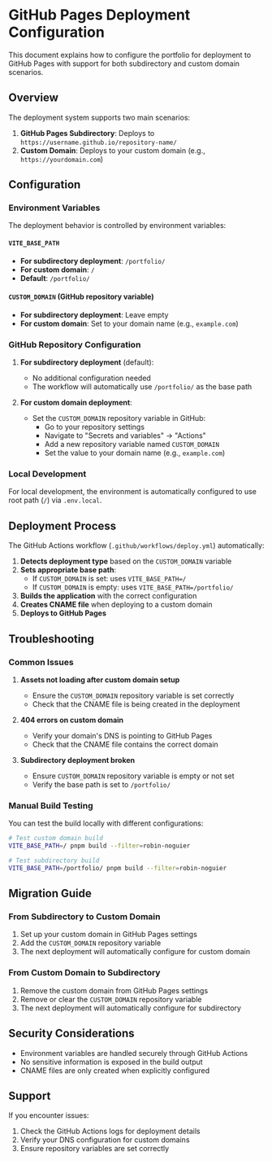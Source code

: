 # GitHub Pages Deployment Configuration

This document explains how to configure the portfolio for deployment to GitHub Pages with support for both subdirectory and custom domain scenarios.

## Overview

The deployment system supports two main scenarios:
1. **GitHub Pages Subdirectory**: Deploys to `https://username.github.io/repository-name/`
2. **Custom Domain**: Deploys to your custom domain (e.g., `https://yourdomain.com`)

## Configuration

### Environment Variables

The deployment behavior is controlled by environment variables:

#### `VITE_BASE_PATH`
- **For subdirectory deployment**: `/portfolio/`
- **For custom domain**: `/`
- **Default**: `/portfolio/`

#### `CUSTOM_DOMAIN` (GitHub repository variable)
- **For subdirectory deployment**: Leave empty
- **For custom domain**: Set to your domain name (e.g., `example.com`)

### GitHub Repository Configuration

1. **For subdirectory deployment** (default):
   - No additional configuration needed
   - The workflow will automatically use `/portfolio/` as the base path

2. **For custom domain deployment**:
   - Set the `CUSTOM_DOMAIN` repository variable in GitHub:
     - Go to your repository settings
     - Navigate to "Secrets and variables" → "Actions"
     - Add a new repository variable named `CUSTOM_DOMAIN`
     - Set the value to your domain name (e.g., `example.com`)

### Local Development

For local development, the environment is automatically configured to use root path (`/`) via `.env.local`.

## Deployment Process

The GitHub Actions workflow (`.github/workflows/deploy.yml`) automatically:

1. **Detects deployment type** based on the `CUSTOM_DOMAIN` variable
2. **Sets appropriate base path**:
   - If `CUSTOM_DOMAIN` is set: uses `VITE_BASE_PATH=/`
   - If `CUSTOM_DOMAIN` is empty: uses `VITE_BASE_PATH=/portfolio/`
3. **Builds the application** with the correct configuration
4. **Creates CNAME file** when deploying to a custom domain
5. **Deploys to GitHub Pages**

## Troubleshooting

### Common Issues

1. **Assets not loading after custom domain setup**
   - Ensure the `CUSTOM_DOMAIN` repository variable is set correctly
   - Check that the CNAME file is being created in the deployment

2. **404 errors on custom domain**
   - Verify your domain's DNS is pointing to GitHub Pages
   - Check that the CNAME file contains the correct domain

3. **Subdirectory deployment broken**
   - Ensure `CUSTOM_DOMAIN` repository variable is empty or not set
   - Verify the base path is set to `/portfolio/`

### Manual Build Testing

You can test the build locally with different configurations:

```bash
# Test custom domain build
VITE_BASE_PATH=/ pnpm build --filter=robin-noguier

# Test subdirectory build
VITE_BASE_PATH=/portfolio/ pnpm build --filter=robin-noguier
```

## Migration Guide

### From Subdirectory to Custom Domain

1. Set up your custom domain in GitHub Pages settings
2. Add the `CUSTOM_DOMAIN` repository variable
3. The next deployment will automatically configure for custom domain

### From Custom Domain to Subdirectory

1. Remove the custom domain from GitHub Pages settings
2. Remove or clear the `CUSTOM_DOMAIN` repository variable
3. The next deployment will automatically configure for subdirectory

## Security Considerations

- Environment variables are handled securely through GitHub Actions
- No sensitive information is exposed in the build output
- CNAME files are only created when explicitly configured

## Support

If you encounter issues:
1. Check the GitHub Actions logs for deployment details
2. Verify your DNS configuration for custom domains
3. Ensure repository variables are set correctly